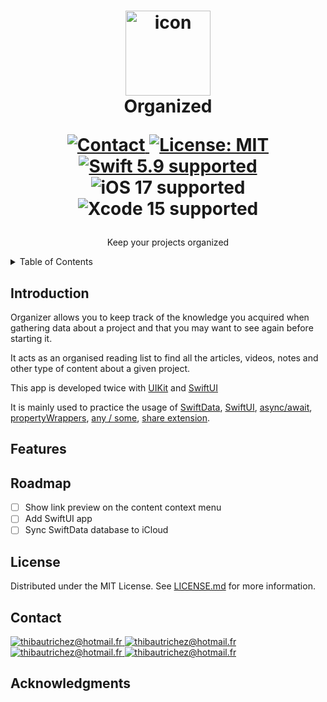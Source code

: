 <h1 align="center">
  <img src="https://github.com/richez/Organizer/assets/12537418/9e645555-ebe3-4fbd-8e5e-e43713e29b41" width="136" alt="icon"><br>
  Organized<br>
  <p align="center">
    <a href="https://www.linkedin.com/in/thibaut-richez-719706144/">
      <img src="https://img.shields.io/badge/contact-thibautrichez-blue.svg?style=flat" alt="Contact">
    </a>
    <a href="LICENSE.md">
      <img src="https://img.shields.io/badge/license-MIT-red.svg?style=flat" alt="License: MIT">
    </a>
    <br>
    <a href="https://github.com/apple/swift">
      <img src="https://img.shields.io/badge/Swift-5.9-orange.svg" alt="Swift 5.9 supported">
    </a>
    <img src="https://img.shields.io/badge/iOS-17-blue.svg?style=flat" alt="iOS 17 supported">
    <img src="https://img.shields.io/badge/Xcode-15-blue.svg?style=flat" alt="Xcode 15 supported">
  </p>
</h1>
<p align="center">
  Keep your projects organized
</p>

<!-- TABLE OF CONTENTS -->
<details>
  <summary>Table of Contents</summary>
  <ol>
    <li><a href="#introduction">Introduction</a></li>
    <li><a href="#features">Features</a></li>
    <li><a href="#license">License</a></li>
    <li><a href="#contact">Contact</a></li>
    <li><a href="#acknowledgments">Acknowledgments</a></li>
  </ol>
</details>

## Introduction
Organizer allows you to keep track of the knowledge you acquired when gathering data about a project and that you may want to see again before starting it.

It acts as an organised reading list to find all the articles, videos, notes and other type of content about a given project.

This app is developed twice with [UIKit](UIKit) and [SwiftUI](SwiftUI)

It is mainly used to practice the usage of   [SwiftData](https://developer.apple.com/documentation/swiftdata),  [SwiftUI](https://developer.apple.com/documentation/swiftui/),  [async/await](https://docs.swift.org/swift-book/documentation/the-swift-programming-language/concurrency/), [propertyWrappers](https://docs.swift.org/swift-book/documentation/the-swift-programming-language/properties/#Property-Wrappers), [any / some](https://docs.swift.org/swift-book/documentation/the-swift-programming-language/opaquetypes/), [share extension](https://developer.apple.com/library/archive/documentation/General/Conceptual/ExtensibilityPG/Share.html).

## Features

## Roadmap
- [ ] Show link preview on the content context menu
- [ ] Add SwiftUI app
- [ ] Sync SwiftData database to iCloud

## License
Distributed under the MIT License. See <a href="LICENSE.md">LICENSE.md</a> for more information.

## Contact
<a href="mailto:thibautrichez@hotmail.fr">
  <img src="https://img.shields.io/badge/Mail-8A2BE2.svg?style=flat" alt="thibautrichez@hotmail.fr">
</a>
<a href="https://www.linkedin.com/in/thibaut-richez-719706144/">
  <img src="https://img.shields.io/badge/Linkedin-8A2BE2.svg?style=flat" alt="thibautrichez@hotmail.fr">
</a>
<a href="https://www.malt.fr/profile/thibautrichez">
  <img src="https://img.shields.io/badge/Malt-8A2BE2.svg?style=flat" alt="thibautrichez@hotmail.fr">
</a>
<a href="https://github.com/richez">
  <img src="https://img.shields.io/badge/Github-8A2BE2.svg?style=flat" alt="thibautrichez@hotmail.fr">
</a>

## Acknowledgments
